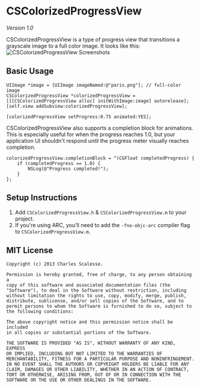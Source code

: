 CSColorizedProgressView
=============
*Version 1.0*

CSColorizedProgressView is a type of progress view that transitions a grayscale image to a full color image. It looks like this:
![CSColorizedProgressView Screenshots](http://i.imgur.com/eca5SM7.png)

Basic Usage
---------
    UIImage *image = [UIImage imageNamed:@"paris.png"]; // full-color image
    CSColorizedProgressView *colorizedProgressView = [[[CSColorizedProgressView alloc] initWithImage:image] autorelease];
    [self.view addSubview:colorizedProgressView];
    
    [colorizedProgressView setProgress:0.75 animated:YES];

CSColorizedProgressView also supports a completion block for animations. This is especially useful for when the progress reaches 1.0, but your application UI shouldn't respond until the progress meter visually reaches completion.

    colorizedProgressView.completionBlock = ^(CGFloat completedProgress) {
        if (completedProgress == 1.0) {
            NSLog(@"Progress completed!");
        }
    };

Setup Instructions
------------------
1. Add `CSColorizedProgressView.h` & `CSColorizedProgressView.m` to your project.
2. If you're using ARC, you'll need to add the `-fno-objc-arc` compiler flag to `CSColorizedProgressView.m`.


MIT License
-----------
    Copyright (c) 2013 Charles Scalesse.

    Permission is hereby granted, free of charge, to any person obtaining a
    copy of this software and associated documentation files (the
    "Software"), to deal in the Software without restriction, including
    without limitation the rights to use, copy, modify, merge, publish,
    distribute, sublicense, and/or sell copies of the Software, and to
    permit persons to whom the Software is furnished to do so, subject to
    the following conditions:

    The above copyright notice and this permission notice shall be included
    in all copies or substantial portions of the Software.

    THE SOFTWARE IS PROVIDED "AS IS", WITHOUT WARRANTY OF ANY KIND, EXPRESS
    OR IMPLIED, INCLUDING BUT NOT LIMITED TO THE WARRANTIES OF
    MERCHANTABILITY, FITNESS FOR A PARTICULAR PURPOSE AND NONINFRINGEMENT.
    IN NO EVENT SHALL THE AUTHORS OR COPYRIGHT HOLDERS BE LIABLE FOR ANY
    CLAIM, DAMAGES OR OTHER LIABILITY, WHETHER IN AN ACTION OF CONTRACT,
    TORT OR OTHERWISE, ARISING FROM, OUT OF OR IN CONNECTION WITH THE
    SOFTWARE OR THE USE OR OTHER DEALINGS IN THE SOFTWARE.
